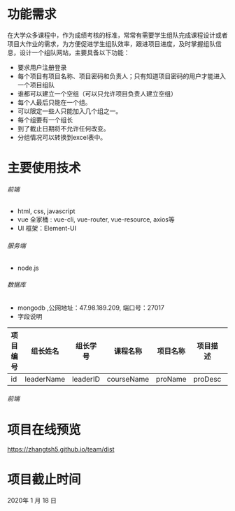 # 功能需求
在大学众多课程中，作为成绩考核的标准，常常有需要学生组队完成课程设计或者项目大作业的需求，为方便促进学生组队效率，跟进项目进度，及时掌握组队信息，设计一个组队网站，主要具备以下功能：

- 要求用户注册登录
- 每个项目有项目名称、项目密码和负责人；只有知道项目密码的用户才能进入一个项目组队
- 谁都可以建立一个空组（可以只允许项目负责人建立空组）
- 每个人最后只能在一个组。
- 可以限定一些人只能加入几个组之一。
- 每个组要有一个组长
- 到了截止日期将不允许任何改变。
- 分组情况可以转换到excel表中。
# 主要使用技术
###### 前端

 - html, css, javascript
 - vue 全家桶 : vue-cli, vue-router, vue-resource,  axios等
 - UI 框架：Element-UI
 

###### 服务端
- node.js
###### 数据库
- mongodb ,公网地址：47.98.189.209, 端口号：27017
- 字段说明

项目编号 | 组长姓名  | 组长学号  | 课程名称  | 项目名称 | 项目描述 | 组员列表
 ---- | ----- | ----- | ----- | ----- | ----- | ------  
 id | leaderName  | leaderID | courseName | proName | proDesc | members 



###### 前端


# 项目在线预览
https://zhangtsh5.github.io/team/dist

# 项目截止时间
2020年 1 月 18 日

